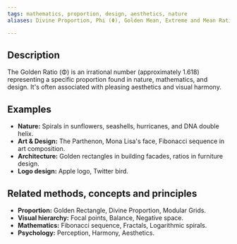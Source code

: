 ```yaml
---
tags: mathematics, proportion, design, aesthetics, nature
aliases: Divine Proportion, Phi (Φ), Golden Mean, Extreme and Mean Ratio

---
```


## Description

The Golden Ratio (Φ) is an irrational number (approximately 1.618) representing a specific proportion found in nature, mathematics, and design. It's often associated with pleasing aesthetics and visual harmony.

## Examples

* **Nature:** Spirals in sunflowers, seashells, hurricanes, and DNA double helix.
* **Art & Design:** The Parthenon, Mona Lisa's face, Fibonacci sequence in art composition.
* **Architecture:** Golden rectangles in building facades, ratios in furniture design.
* **Logo design:** Apple logo, Twitter bird.

## Related methods, concepts and principles

* **Proportion:** Golden Rectangle, Divine Proportion, Modular Grids.
* **Visual hierarchy:** Focal points, Balance, Negative space.
* **Mathematics:** Fibonacci sequence, Fractals, Logarithmic spirals.
* **Psychology:** Perception, Harmony, Aesthetics.

